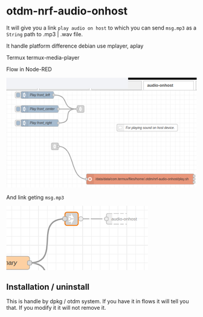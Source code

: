# otdm-nrf-audio-onhost

It will give you a link `play audio on host` to which you can send `msg.mp3` as a `String` path to .mp3 | .wav file.

It handle platform difference debian use mplayer, aplay

Termux termux-media-player

Flow in Node-RED

![](./flow.png)

And link geting `msg.mp3`

![](./link.png)

## Installation / uninstall

This is handle by dpkg / otdm system. If you have it in flows it will tell you that. If you modify it it will not remove it.
